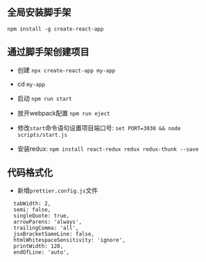 ## 全局安装脚手架
`npm install -g create-react-app`

## 通过脚手架创建项目
- 创建 `npx create-react-app my-app`

- cd `my-app`

- 启动 `npm run start`

- 放开webpack配置 `npm run eject`

- 修改`start`命令语句设置项目端口号: `set PORT=3030 && node scripts/start.js`

- 安装redux: `npm install react-redux redux redux-thunk --save`

## 代码格式化
- 新增`prettier.config.js`文件

```
  tabWidth: 2,
  semi: false,
  singleQuote: true,
  arrowParens: 'always',
  trailingComma: 'all',
  jsxBracketSameLine: false,
  htmlWhitespaceSensitivity: 'ignore',
  printWidth: 120,
  endOfLine: 'auto',
```